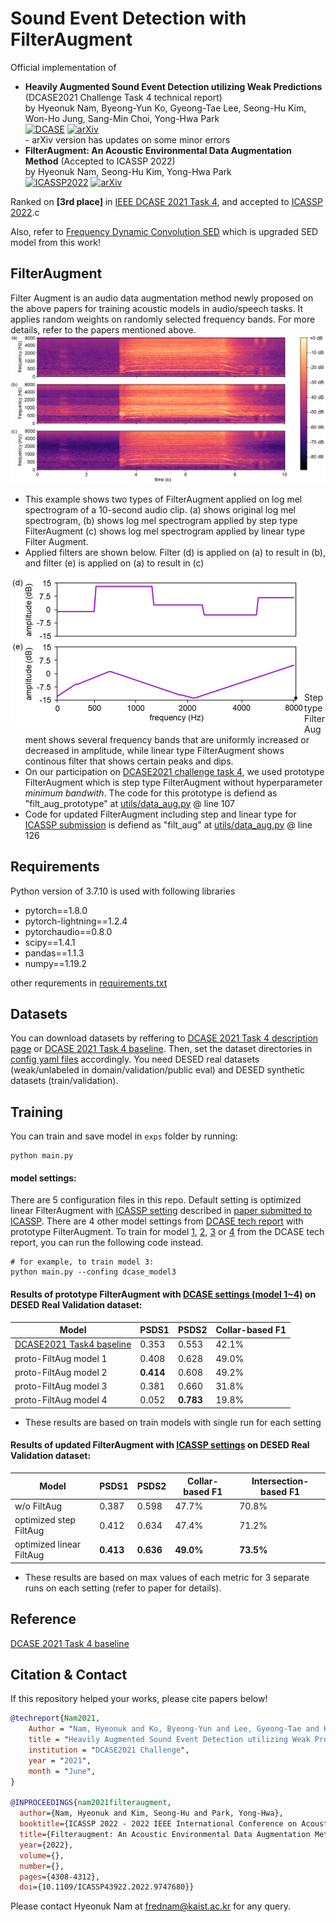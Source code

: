 # Sound Event Detection with FilterAugment

Official implementation of <br>
 - **Heavily Augmented Sound Event Detection utilizing Weak Predictions** (DCASE2021 Challenge Task 4 technical report) <br>
by Hyeonuk Nam, Byeong-Yun Ko, Gyeong-Tae Lee, Seong-Hu Kim, Won-Ho Jung, Sang-Min Choi, Yong-Hwa Park <br>
[![DCASE](https://img.shields.io/badge/DCASE-technical%20report-orange)](http://dcase.community/documents/challenge2021/technical_reports/DCASE2021_Nam_41_t4.pdf) 
[![arXiv](https://img.shields.io/badge/arXiv-2107.03649-brightgreen)](https://arxiv.org/abs/2107.03649)<br>
       - arXiv version has updates on some minor errors
 - **FilterAugment: An Acoustic Environmental Data Augmentation Method** (Accepted to ICASSP 2022) <br>
by Hyeonuk Nam, Seong-Hu Kim, Yong-Hwa Park <br>
[![ICASSP2022](https://img.shields.io/badge/IEEE-ICASSP%202022-informational)](https://ieeexplore.ieee.org/document/9747680) 
[![arXiv](https://img.shields.io/badge/arXiv-2110.03282-brightgreen)](https://arxiv.org/abs/2110.03282) <br>

Ranked on **[3rd place]** in [IEEE DCASE 2021 Task 4](http://dcase.community/challenge2021/task-sound-event-detection-and-separation-in-domestic-environments-results), and accepted to [ICASSP 2022](https://2022.ieeeicassp.org/).c

Also, refer to [Frequency Dynamic Convolution SED](https://github.com/frednam93/FDY-SED) which is upgraded SED model from this work!

## FilterAugment
Filter Augment is an audio data augmentation method newly proposed on the above papers for training acoustic models in audio/speech tasks. It applies random weights on randomly selected frequency bands. For more details, refer to the papers mentioned above.<br>
![](./utils/FilterAugment_melspecs.png)<br>
- This example shows two types of FilterAugment applied on log mel spectrogram of a 10-second audio clip. (a) shows original log mel spectrogram, (b) shows log mel spectrogram applied by step type FilterAugment (c) shows log mel spectrogram applied by linear type Filter Augment.
- Applied filters are shown below. Filter (d) is applied on (a) to result in (b), and filter (e) is applied on (a) to result in (c)

<img src=./utils/FilterAugment_filters.png align="left" height="238" width="470" > <br> <br> <br> <br> <br> <br> <br> <br> <br> <br>

- Step type FilterAugment shows several frequency bands that are uniformly increased or decreased in amplitude, while linear type FilterAugment shows continous filter that shows certain peaks and dips.
- On our participation on [DCASE2021 challenge task 4](https://arxiv.org/abs/2107.03649), we used prototype FilterAugment which is step type FilterAugment without hyperparameter *minimum bandwith*. The code for this prototype is defiend as "filt_aug_prototype" at [utils/data_aug.py](./utils/data_aug.py) @ line 107
- Code for updated FilterAugment including step and linear type for [ICASSP submission](https://arxiv.org/abs/2110.03282) is defiend as "filt_aug" at [utils/data_aug.py](./utils/data_aug.py) @ line 126


## Requirements
Python version of 3.7.10 is used with following libraries
- pytorch==1.8.0
- pytorch-lightning==1.2.4
- pytorchaudio==0.8.0
- scipy==1.4.1
- pandas==1.1.3
- numpy==1.19.2


other requrements in [requirements.txt](./requirements.txt)


## Datasets
You can download datasets by reffering to [DCASE 2021 Task 4 description page](http://dcase.community/challenge2021/task-sound-event-detection-and-separation-in-domestic-environments) or [DCASE 2021 Task 4 baseline](https://github.com/DCASE-REPO/DESED_task). Then, set the dataset directories in [config yaml files](./configs/) accordingly. You need DESED real datasets (weak/unlabeled in domain/validation/public eval) and DESED synthetic datasets (train/validation).

## Training
You can train and save model in `exps` folder by running:
```shell
python main.py
```

#### model settings:
There are 5 configuration files in this repo. Default setting is optimized linear FilterAugment with [ICASSP setting](./configs/config_icassp.yaml) described in [paper submitted to ICASSP](https://arxiv.org/abs/2107.03649). There are 4 other model settings from [DCASE tech report](https://arxiv.org/abs/2107.03649) with prototype FilterAugment. To train for model [1](./configs/config_dcase_model1.yaml), [2](./configs/config_dcase_model2.yaml), [3](./configs/config_dcase_model3.yaml) or [4](./configs/config_dcase_model4.yaml) from the DCASE tech report, you can run the following code instead.
```shell
# for example, to train model 3:
python main.py --confing dcase_model3
```

#### Results of prototype FilterAugment with [DCASE settings (model 1~4)](https://arxiv.org/abs/2107.03649) on DESED Real Validation dataset:

Model                                                                    | PSDS1          | PSDS2          | Collar-based F1
-------------------------------------------------------------------------|----------------|----------------|-----------------
[DCASE2021 Task4 baseline](https://github.com/DCASE-REPO/DESED_task)     | 0.353          | 0.553          | 42.1%
proto-FiltAug model 1                                                    | 0.408          | 0.628          | 49.0%
proto-FiltAug model 2                                                    | **0.414**      | 0.608          | 49.2%
proto-FiltAug model 3                                                    | 0.381          | 0.660          | 31.8%
proto-FiltAug model 4                                                    | 0.052          | **0.783**      | 19.8%

   - These results are based on train models with single run for each setting


#### Results of updated FilterAugment with [ICASSP settings](https://arxiv.org/abs/2107.03649) on DESED Real Validation dataset:

Model                   | PSDS1          | PSDS2          | Collar-based F1  | Intersection-based F1
------------------------|----------------|----------------|------------------|-----------------
w/o FiltAug             | 0.387          | 0.598          | 47.7%            | 70.8%
optimized step FiltAug  | 0.412          | 0.634          | 47.4%            | 71.2%
optimized linear FiltAug| **0.413**      | **0.636**      | **49.0%**        | **73.5%**

   - These results are based on max values of each metric for 3 separate runs on each setting (refer to paper for details).


## Reference
[DCASE 2021 Task 4 baseline](https://github.com/DCASE-REPO/DESED_task)

## Citation & Contact
If this repository helped your works, please cite papers below!
```bib
@techreport{Nam2021,
    Author = "Nam, Hyeonuk and Ko, Byeong-Yun and Lee, Gyeong-Tae and Kim, Seong-Hu and Jung, Won-Ho and Choi, Sang-Min and Park, Yong-Hwa",
    title = "Heavily Augmented Sound Event Detection utilizing Weak Predictions",
    institution = "DCASE2021 Challenge",
    year = "2021",
    month = "June",
}

@INPROCEEDINGS{nam2021filteraugment,
  author={Nam, Hyeonuk and Kim, Seong-Hu and Park, Yong-Hwa},
  booktitle={ICASSP 2022 - 2022 IEEE International Conference on Acoustics, Speech and Signal Processing (ICASSP)}, 
  title={Filteraugment: An Acoustic Environmental Data Augmentation Method}, 
  year={2022},
  volume={},
  number={},
  pages={4308-4312},
  doi={10.1109/ICASSP43922.2022.9747680}}
```
Please contact Hyeonuk Nam at frednam@kaist.ac.kr for any query.

